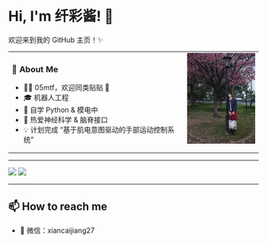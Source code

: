 <h1 align="left">Hi, I'm 纤彩酱! 👋</h1>

欢迎来到我的 GitHub 主页！✨

<table>
  <tr>
    <td width="70%" valign="top">

<h3>🚀 About Me</h3>

- 🏳‍⚧ 05mtf，欢迎同类贴贴 💖  
- 🎓 机器人工程  
- 🌱 自学 Python & 模电中  
- 🧠 热爱神经科学 & 脑脊接口  
- 💡 计划完成 “基于肌电意图驱动的手部运动控制系统”  

</td>
<td width="30%" valign="top" align="right">
<img src="https://github.com/xiancaijiang27/Note/blob/main/橘子洲.jpg?raw=true" width="140"/>
</td>
  </tr>
</table>

---

<p align="left">
  <img src="https://github-readme-stats.vercel.app/api?username=xiancaijiang27&show_icons=true&title_color=9f57f9&icon_color=ff66c4&text_color=333333&bg_color=ffffff" height="165"/>
  <img src="https://github-readme-stats.vercel.app/api/top-langs/?username=xiancaijiang27&layout=compact&title_color=9f57f9&text_color=333333&bg_color=ffffff" height="165"/>
</p>

---

## 📫 How to reach me

- 💬 微信：xiancaijiang27
